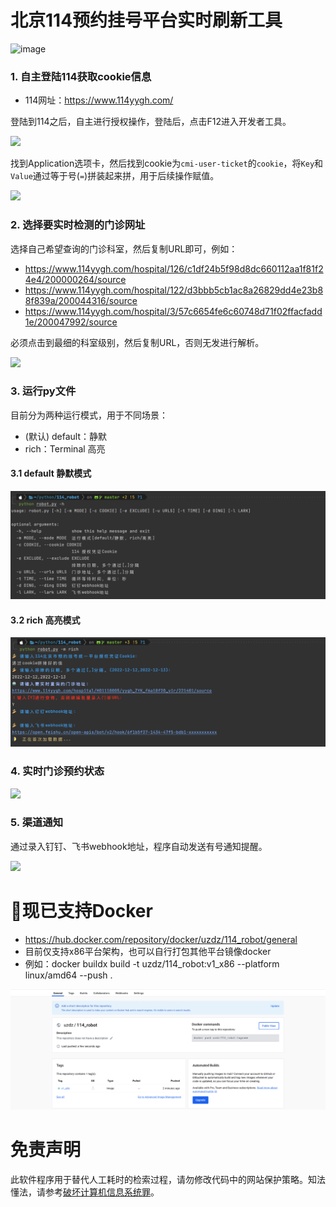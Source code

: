 # 北京114预约挂号平台实时刷新工具

<img width="1044" alt="image" src="https://github.com/uzdz/114_robot/assets/28328355/fe004a8e-576c-4dd5-9b7d-ed729c5aa10a">


### 1. 自主登陆114获取cookie信息

* 114网址：https://www.114yygh.com/

登陆到114之后，自主进行授权操作，登陆后，点击F12进入开发者工具。

![](images/F9D7620F-E6D6-430C-A419-9700181294CC.png)

找到Application选项卡，然后找到cookie为`cmi-user-ticket`的`cookie`，将`Key`和`Value`通过等于号(`=`)拼装起来拼，用于后续操作赋值。

![](images/5DB58EC7-A7AB-4471-9604-D6BD8E718806.png)

### 2. 选择要实时检测的门诊网址

选择自己希望查询的门诊科室，然后复制URL即可，例如：

* https://www.114yygh.com/hospital/126/c1df24b5f98d8dc660112aa1f81f24e4/200000264/source
* https://www.114yygh.com/hospital/122/d3bbb5cb1ac8a26829dd4e23b88f839a/200044316/source
* https://www.114yygh.com/hospital/3/57c6654fe6c60748d71f02ffacfadd1e/200047992/source

必须点击到最细的科室级别，然后复制URL，否则无发进行解析。

![](images/6D65B0A1-8980-4AEF-8596-C4AEB7FB87E4.png)

### 3. 运行py文件

目前分为两种运行模式，用于不同场景：

* (默认) default：静默
* rich：Terminal 高亮

#### 3.1 default 静默模式

![](images/3f1da64e-9a5a-47f5-8ae7-217662fefe79.jpeg)

#### 3.2 rich 高亮模式

![](images/68b47553-99af-47e4-a721-905180ce05e4.jpeg)

### 4. 实时门诊预约状态

![](images/CBB685EF-CAD3-4D94-9EB7-76B0254BB781.png)

### 5. 渠道通知

通过录入钉钉、飞书webhook地址，程序自动发送有号通知提醒。

![](images/img.png)

# 🌟现已支持Docker

* https://hub.docker.com/repository/docker/uzdz/114_robot/general
* 目前仅支持x86平台架构，也可以自行打包其他平台镜像docker
* 例如：docker buildx build -t uzdz/114_robot:v1_x86 --platform linux/amd64 --push . 

![](images/img_1.png)

# 免责声明

此软件程序用于替代人工耗时的检索过程，请勿修改代码中的网站保护策略。知法懂法，请参考[破坏计算机信息系统罪](https://www.66law.cn/zuiming/276.aspx)。
